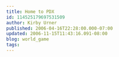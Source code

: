 ```yaml
---
title: Home to PDX
id: 114525179697531509
author: Kirby Urner
published: 2006-04-16T22:28:00.000-07:00
updated: 2006-11-15T11:43:16.091-08:00
blog: world_game
tags: 
---
```


